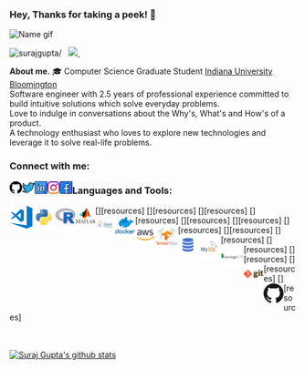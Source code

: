 ### Hey, Thanks for taking a peek! 🥳
![Name gif](https://github.com/PrudhviVajja/PrudhviVajja/blob/master/name.gif)

<p align="left"> 
  <img src=https://komarev.com/ghpvc/?username=surajgupta-git alt=surajgupta/> &nbsp; 
  <a href="https://www.linkedin.com/in/surajguptagudla/">
    <img src="https://img.shields.io/badge/SurajGupta-blue?style=flat&logo=linkedin">
  </a> &nbsp;    
</p>

**About me.**
🎓 Computer Science Graduate Student [Indiana University Bloomington](https://cs.indiana.edu/)<br>
Software engineer with 2.5 years of professional experience committed to build intuitive solutions which solve everyday problems.<br> 
Love to indulge in conversations about the Why's, What's and How's of a product.<br>
A technology enthusiast who loves to explore new technologies and leverage it to solve real-life problems.<br />

### Connect with me:

[<img align="left" alt="codeSTACKr | Twitter" width="22px" src="Icons\iconmonstr-github-1.svg" />][GitHub]
[<img align="left" alt="codeSTACKr | Twitter" width="22px" src="Icons/twitter.svg" />][twitter]
[<img align="left" alt="codeSTACKr | LinkedIn" width="22px" src="Icons/linkedin-logo.svg" />][linkedin]
[<img align="left" alt="codeSTACKr | Instagram" width="22px" src="Icons/instagram.svg" />][instagram]
[<img align="left" alt="codeSTACKr | LinkedIn" width="22px" src="Icons/facebook-logo.svg" />][FaceBook]


### Languages and Tools:

[<img align="left" alt="Visual Studio Code" width="40px" src="https://raw.githubusercontent.com/github/explore/80688e429a7d4ef2fca1e82350fe8e3517d3494d/topics/visual-studio-code/visual-studio-code.png" />][resources]
[<img align="left" alt="Python" width="40px" src="https://raw.githubusercontent.com/github/explore/80688e429a7d4ef2fca1e82350fe8e3517d3494d/topics/python/python.png" />][resources]
[<img align="left" alt="R" width="35px" src="https://raw.githubusercontent.com/github/explore/80688e429a7d4ef2fca1e82350fe8e3517d3494d/topics/r/r.png" />][resources]
[<img align="left" alt="MatLab" width="35px" src="https://raw.githubusercontent.com/github/explore/80688e429a7d4ef2fca1e82350fe8e3517d3494d/topics/matlab/matlab.png" />][resources]
[<img align="left" alt="Java" width="35px" src="https://raw.githubusercontent.com/github/explore/80688e429a7d4ef2fca1e82350fe8e3517d3494d/topics/java/java.png" />][resources]
[<img align="left" alt="Docker" width="35px" src="https://raw.githubusercontent.com/github/explore/80688e429a7d4ef2fca1e82350fe8e3517d3494d/topics/docker/docker.png" />][resources]
[<img align="left" alt="AWS" width="35px" src="https://raw.githubusercontent.com/github/explore/e94815998e4e0713912fed477a1f346ec04c3da2/topics/aws/aws.png" />][resources]
[<img align="left" alt="TensorFlow" width="40px" src="https://raw.githubusercontent.com/github/explore/80688e429a7d4ef2fca1e82350fe8e3517d3494d/topics/tensorflow/tensorflow.png" />][resources]
[<img align="left" alt="SQL" width="35px" src="https://raw.githubusercontent.com/github/explore/80688e429a7d4ef2fca1e82350fe8e3517d3494d/topics/sql/sql.png" />][resources]
[<img align="left" alt="MySQL" width="40px" src="https://raw.githubusercontent.com/github/explore/80688e429a7d4ef2fca1e82350fe8e3517d3494d/topics/mysql/mysql.png" />][resources]
[<img align="left" alt="MongoDB" width="40px" src="https://raw.githubusercontent.com/github/explore/80688e429a7d4ef2fca1e82350fe8e3517d3494d/topics/mongodb/mongodb.png" />][resources]
[<img align="left" alt="Git" width="35px" src="https://raw.githubusercontent.com/github/explore/80688e429a7d4ef2fca1e82350fe8e3517d3494d/topics/git/git.png" />][resources]
[<img align="left" alt="GitHub" width="35px" src="https://raw.githubusercontent.com/github/explore/78df643247d429f6cc873026c0622819ad797942/topics/github/github.png" />][resources]


<br />
<br />

<a href="https://github.com/surajgupta-git">
 <img align="center" src="https://github-readme-stats.vercel.app/api?username=surajgupta-git&show_icons=true&theme=dark&line_height=27" alt="Suraj Gupta's github stats"/>
</a>


[GitHub]: https://github.com/surajgupta-git
[twitter]: https://twitter.com/VPrudhvi0001
[instagram]: https://www.instagram.com/suraj.gupta_sg/
[linkedin]: https://www.linkedin.com/in/surajguptagudla/
[FaceBook]: https://www.facebook.com/SurajGupta.Gudla/
